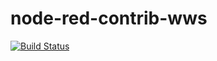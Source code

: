 # node-red-contrib-wws

[![Build Status](https://travis-ci.org/bndkt/node-red-contrib-wws.svg?branch=master)](https://travis-ci.org/bndkt/node-red-contrib-wws)
